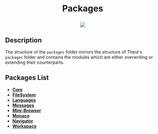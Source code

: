 # <p align="center">Packages</p>
<p align="center">
    <img src="https://img.shields.io/badge/Last_Updated-2018--05--10-blue.svg?longCache=true&style=flat-square"/>
</p>

## Description
The structure of the `packages` folder mirrors the structure of Theia's `packages` folder and
contains the modules which are either overwriting or extending their counterparts.

## Packages List
* [**Core**](core)
* [**FileSystem**](filesystem)
* [**Languages**](languages)
* [**Messages**](messages)
* [**Mini-Browser**](mini-browser)
* [**Monaco**](monaco)
* [**Navigator**](navigator)
* [**Workspace**](workspace)